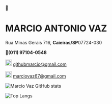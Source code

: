 👋 
<h1>MARCIO ANTONIO VAZ</h1>

<p>Rua Minas Gerais 716, <b>Caieiras/SP</b>07724-030</p>

📱<b>(011) 97104-0548</b>

<img  src ="https://cdn-icons-png.flaticon.com/512/281/281769.png" width ="20px" eight = "20px"> githubmarcio@gmail.com

<img  src ="https://cdn-icons-png.flaticon.com/512/281/281769.png" width ="20px" eight = "20px"> marciovaz67@gmail.com


![Marcio Vaz GitHub stats](https://github-readme-stats.vercel.app/api?username=VazMarcio&show_icons=true&theme=radical&custom_title=Marcio%20Vaz%20GitHub%20Stats)


![Top Langs](https://github-readme-stats.vercel.app/api/top-langs/?username=VazMarcio&stats_format=bytes&theme=radical)

